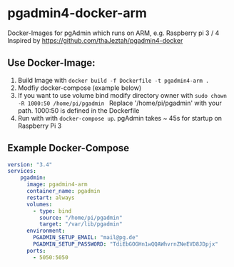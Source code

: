 # pgadmin4-docker-arm

Docker-Images for pgAdmin which runs on ARM, e.g. Raspberry pi 3 / 4
Inspired by https://github.com/thaJeztah/pgadmin4-docker

## Use Docker-Image:
1. Build Image with ```docker build -f Dockerfile -t pgadmin4-arm . ```
2. Modfiy docker-compose (example below)
3. If you want to use volume bind modify directory owner with
```sudo chown -R 1000:50 /home/pi/pgadmin ```
Replace '/home/pi/pgadmin' with your path. 1000:50 is defined in the Dockerfile
4. Run with with ```docker-compose up```. pgAdmin takes ~ 45s for startup on Raspberry Pi 3

## Example Docker-Compose
```yml
version: "3.4"
services:    
    pgadmin:
      image: pgadmin4-arm
      container_name: pgadmin
      restart: always      
      volumes:
        - type: bind
          source: "/home/pi/pgadmin"
          target: "/var/lib/pgadmin"
      environment:
        PGADMIN_SETUP_EMAIL: "mail@pg.de"
        PGADMIN_SETUP_PASSWORD: "TdiEbGOGHn1wQQAWhvrnZNeEVD8JDpjx"
      ports:
        - 5050:5050
```
